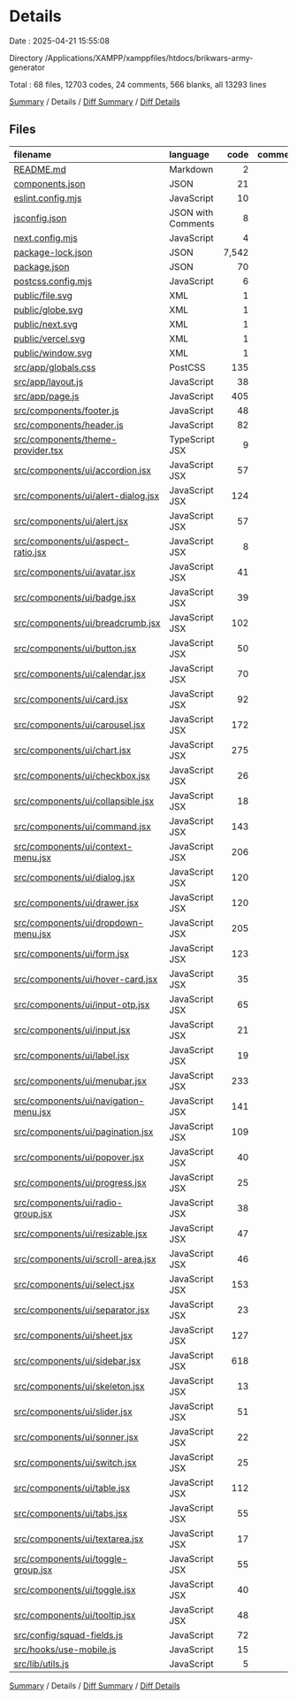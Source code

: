 # Details

Date : 2025-04-21 15:55:08

Directory /Applications/XAMPP/xamppfiles/htdocs/brikwars-army-generator

Total : 68 files,  12703 codes, 24 comments, 566 blanks, all 13293 lines

[Summary](results.md) / Details / [Diff Summary](diff.md) / [Diff Details](diff-details.md)

## Files
| filename | language | code | comment | blank | total |
| :--- | :--- | ---: | ---: | ---: | ---: |
| [README.md](/README.md) | Markdown | 2 | 0 | 1 | 3 |
| [components.json](/components.json) | JSON | 21 | 0 | 0 | 21 |
| [eslint.config.mjs](/eslint.config.mjs) | JavaScript | 10 | 0 | 5 | 15 |
| [jsconfig.json](/jsconfig.json) | JSON with Comments | 8 | 0 | 1 | 9 |
| [next.config.mjs](/next.config.mjs) | JavaScript | 4 | 1 | 2 | 7 |
| [package-lock.json](/package-lock.json) | JSON | 7,542 | 0 | 1 | 7,543 |
| [package.json](/package.json) | JSON | 70 | 0 | 1 | 71 |
| [postcss.config.mjs](/postcss.config.mjs) | JavaScript | 6 | 0 | 0 | 6 |
| [public/file.svg](/public/file.svg) | XML | 1 | 0 | 0 | 1 |
| [public/globe.svg](/public/globe.svg) | XML | 1 | 0 | 0 | 1 |
| [public/next.svg](/public/next.svg) | XML | 1 | 0 | 0 | 1 |
| [public/vercel.svg](/public/vercel.svg) | XML | 1 | 0 | 0 | 1 |
| [public/window.svg](/public/window.svg) | XML | 1 | 0 | 0 | 1 |
| [src/app/globals.css](/src/app/globals.css) | PostCSS | 135 | 0 | 8 | 143 |
| [src/app/layout.js](/src/app/layout.js) | JavaScript | 38 | 0 | 5 | 43 |
| [src/app/page.js](/src/app/page.js) | JavaScript | 405 | 9 | 29 | 443 |
| [src/components/footer.js](/src/components/footer.js) | JavaScript | 48 | 0 | 2 | 50 |
| [src/components/header.js](/src/components/header.js) | JavaScript | 82 | 0 | 3 | 85 |
| [src/components/theme-provider.tsx](/src/components/theme-provider.tsx) | TypeScript JSX | 9 | 0 | 3 | 12 |
| [src/components/ui/accordion.jsx](/src/components/ui/accordion.jsx) | JavaScript JSX | 57 | 0 | 8 | 65 |
| [src/components/ui/alert-dialog.jsx](/src/components/ui/alert-dialog.jsx) | JavaScript JSX | 124 | 0 | 15 | 139 |
| [src/components/ui/alert.jsx](/src/components/ui/alert.jsx) | JavaScript JSX | 57 | 0 | 7 | 64 |
| [src/components/ui/aspect-ratio.jsx](/src/components/ui/aspect-ratio.jsx) | JavaScript JSX | 8 | 0 | 4 | 12 |
| [src/components/ui/avatar.jsx](/src/components/ui/avatar.jsx) | JavaScript JSX | 41 | 0 | 7 | 48 |
| [src/components/ui/badge.jsx](/src/components/ui/badge.jsx) | JavaScript JSX | 39 | 0 | 6 | 45 |
| [src/components/ui/breadcrumb.jsx](/src/components/ui/breadcrumb.jsx) | JavaScript JSX | 102 | 0 | 11 | 113 |
| [src/components/ui/button.jsx](/src/components/ui/button.jsx) | JavaScript JSX | 50 | 0 | 6 | 56 |
| [src/components/ui/calendar.jsx](/src/components/ui/calendar.jsx) | JavaScript JSX | 70 | 0 | 5 | 75 |
| [src/components/ui/card.jsx](/src/components/ui/card.jsx) | JavaScript JSX | 92 | 0 | 10 | 102 |
| [src/components/ui/carousel.jsx](/src/components/ui/carousel.jsx) | JavaScript JSX | 172 | 0 | 24 | 196 |
| [src/components/ui/chart.jsx](/src/components/ui/chart.jsx) | JavaScript JSX | 275 | 2 | 34 | 311 |
| [src/components/ui/checkbox.jsx](/src/components/ui/checkbox.jsx) | JavaScript JSX | 26 | 0 | 5 | 31 |
| [src/components/ui/collapsible.jsx](/src/components/ui/collapsible.jsx) | JavaScript JSX | 18 | 0 | 6 | 24 |
| [src/components/ui/command.jsx](/src/components/ui/command.jsx) | JavaScript JSX | 143 | 0 | 13 | 156 |
| [src/components/ui/context-menu.jsx](/src/components/ui/context-menu.jsx) | JavaScript JSX | 206 | 0 | 19 | 225 |
| [src/components/ui/dialog.jsx](/src/components/ui/dialog.jsx) | JavaScript JSX | 120 | 0 | 14 | 134 |
| [src/components/ui/drawer.jsx](/src/components/ui/drawer.jsx) | JavaScript JSX | 120 | 0 | 14 | 134 |
| [src/components/ui/dropdown-menu.jsx](/src/components/ui/dropdown-menu.jsx) | JavaScript JSX | 205 | 0 | 19 | 224 |
| [src/components/ui/form.jsx](/src/components/ui/form.jsx) | JavaScript JSX | 123 | 0 | 22 | 145 |
| [src/components/ui/hover-card.jsx](/src/components/ui/hover-card.jsx) | JavaScript JSX | 35 | 0 | 7 | 42 |
| [src/components/ui/input-otp.jsx](/src/components/ui/input-otp.jsx) | JavaScript JSX | 65 | 0 | 9 | 74 |
| [src/components/ui/input.jsx](/src/components/ui/input.jsx) | JavaScript JSX | 21 | 0 | 4 | 25 |
| [src/components/ui/label.jsx](/src/components/ui/label.jsx) | JavaScript JSX | 19 | 0 | 5 | 24 |
| [src/components/ui/menubar.jsx](/src/components/ui/menubar.jsx) | JavaScript JSX | 233 | 0 | 20 | 253 |
| [src/components/ui/navigation-menu.jsx](/src/components/ui/navigation-menu.jsx) | JavaScript JSX | 141 | 0 | 12 | 153 |
| [src/components/ui/pagination.jsx](/src/components/ui/pagination.jsx) | JavaScript JSX | 109 | 0 | 10 | 119 |
| [src/components/ui/popover.jsx](/src/components/ui/popover.jsx) | JavaScript JSX | 40 | 0 | 8 | 48 |
| [src/components/ui/progress.jsx](/src/components/ui/progress.jsx) | JavaScript JSX | 25 | 0 | 5 | 30 |
| [src/components/ui/radio-group.jsx](/src/components/ui/radio-group.jsx) | JavaScript JSX | 38 | 0 | 6 | 44 |
| [src/components/ui/resizable.jsx](/src/components/ui/resizable.jsx) | JavaScript JSX | 47 | 0 | 7 | 54 |
| [src/components/ui/scroll-area.jsx](/src/components/ui/scroll-area.jsx) | JavaScript JSX | 46 | 0 | 6 | 52 |
| [src/components/ui/select.jsx](/src/components/ui/select.jsx) | JavaScript JSX | 153 | 0 | 14 | 167 |
| [src/components/ui/separator.jsx](/src/components/ui/separator.jsx) | JavaScript JSX | 23 | 0 | 5 | 28 |
| [src/components/ui/sheet.jsx](/src/components/ui/sheet.jsx) | JavaScript JSX | 127 | 0 | 14 | 141 |
| [src/components/ui/sidebar.jsx](/src/components/ui/sidebar.jsx) | JavaScript JSX | 618 | 12 | 53 | 683 |
| [src/components/ui/skeleton.jsx](/src/components/ui/skeleton.jsx) | JavaScript JSX | 13 | 0 | 3 | 16 |
| [src/components/ui/slider.jsx](/src/components/ui/slider.jsx) | JavaScript JSX | 51 | 0 | 6 | 57 |
| [src/components/ui/sonner.jsx](/src/components/ui/sonner.jsx) | JavaScript JSX | 22 | 0 | 5 | 27 |
| [src/components/ui/switch.jsx](/src/components/ui/switch.jsx) | JavaScript JSX | 25 | 0 | 5 | 30 |
| [src/components/ui/table.jsx](/src/components/ui/table.jsx) | JavaScript JSX | 112 | 0 | 12 | 124 |
| [src/components/ui/tabs.jsx](/src/components/ui/tabs.jsx) | JavaScript JSX | 55 | 0 | 8 | 63 |
| [src/components/ui/textarea.jsx](/src/components/ui/textarea.jsx) | JavaScript JSX | 17 | 0 | 4 | 21 |
| [src/components/ui/toggle-group.jsx](/src/components/ui/toggle-group.jsx) | JavaScript JSX | 55 | 0 | 7 | 62 |
| [src/components/ui/toggle.jsx](/src/components/ui/toggle.jsx) | JavaScript JSX | 40 | 0 | 6 | 46 |
| [src/components/ui/tooltip.jsx](/src/components/ui/tooltip.jsx) | JavaScript JSX | 48 | 0 | 8 | 56 |
| [src/config/squad-fields.js](/src/config/squad-fields.js) | JavaScript | 72 | 0 | 0 | 72 |
| [src/hooks/use-mobile.js](/src/hooks/use-mobile.js) | JavaScript | 15 | 0 | 5 | 20 |
| [src/lib/utils.js](/src/lib/utils.js) | JavaScript | 5 | 0 | 2 | 7 |

[Summary](results.md) / Details / [Diff Summary](diff.md) / [Diff Details](diff-details.md)